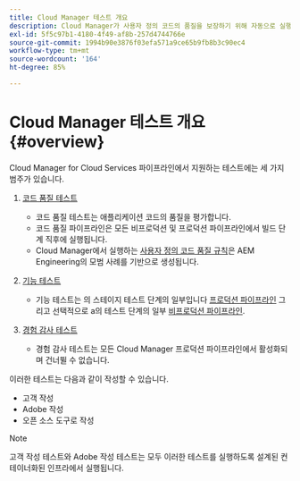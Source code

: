 ```yaml
---
title: Cloud Manager 테스트 개요
description: Cloud Manager가 사용자 정의 코드의 품질을 보장하기 위해 자동으로 실행하는 세 가지 테스트 유형에 대한 개요를 확인합니다.
exl-id: 5f5c97b1-4180-4f49-af8b-257d4744766e
source-git-commit: 1994b90e3876f03efa571a9ce65b9fb8b3c90ec4
workflow-type: tm+mt
source-wordcount: '164'
ht-degree: 85%

---
```



# Cloud Manager 테스트 개요 {#overview}

Cloud Manager for Cloud Services 파이프라인에서 지원하는 테스트에는 세 가지 범주가 있습니다.

1. [코드 품질 테스트](/help/implementing/cloud-manager/code-quality-testing.md)

   * 코드 품질 테스트는 애플리케이션 코드의 품질을 평가합니다.
   * 코드 품질 파이프라인은 모든 비프로덕션 및 프로덕션 파이프라인에서 빌드 단계 직후에 실행됩니다.
   * Cloud Manager에서 실행하는 [사용자 정의 코드 품질 규칙](/help/implementing/cloud-manager/custom-code-quality-rules.md)은 AEM Engineering의 모범 사례를 기반으로 생성됩니다.

1. [기능 테스트](/help/implementing/cloud-manager/functional-testing.md)

   * 기능 테스트는 의 스테이지 테스트 단계의 일부입니다 [프로덕션 파이프라인](/help/implementing/cloud-manager/configuring-pipelines/configuring-production-pipelines.md) 그리고 선택적으로 a의 테스트 단계의 일부 [비프로덕션 파이프라인](/help/implementing/cloud-manager/configuring-pipelines/configuring-non-production-pipelines.md).

1. [경험 감사 테스트](/help/implementing/cloud-manager/experience-audit-testing.md)

   * 경험 감사 테스트는 모든 Cloud Manager 프로덕션 파이프라인에서 활성화되며 건너뛸 수 없습니다.

이러한 테스트는 다음과 같이 작성할 수 있습니다.

* 고객 작성
* Adobe 작성
* 오픈 소스 도구로 작성

>[!NOTE]
>
> 고객 작성 테스트와 Adobe 작성 테스트는 모두 이러한 테스트를 실행하도록 설계된 컨테이너화된 인프라에서 실행됩니다.
